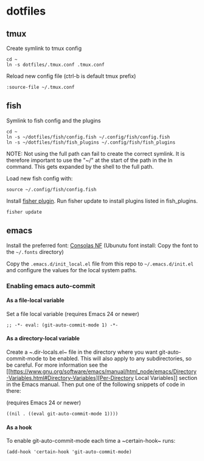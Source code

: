 # dotfiles

## tmux
Create symlink to tmux config
```
cd ~
ln -s dotfiles/.tmux.conf .tmux.conf
```
Reload new config file (ctrl-b is default tmux prefix)
```
:source-file ~/.tmux.conf
```

## fish
Symlink to fish config and the plugins
```
cd ~
ln -s ~/dotfiles/fish/config.fish ~/.config/fish/config.fish
ln -s ~/dotfiles/fish/fish_plugins ~/.config/fish/fish_plugins
```
NOTE: Not using the full path can fail to create the correct symlink. It is therefore important to use the "~/" at the start of the path in the ln command. This gets expanded by the shell to the full path.

Load new fish config with:
```
source ~/.config/fish/config.fish
```

Install [fisher plugin](https://github.com/jorgebucaran/fisher). Run fisher update to install plugins listed in fish_plugins.
```
fisher update
```

## emacs

Install the preferred font: [Consolas NF](https://github.com/whitecolor/my-nerd-fonts/tree/master/Consolas%20NF)
(Ubunutu font install: Copy the font to the `~/.fonts` directory)

Copy the `.emacs.d/init_local.el` file from this repo to `~/.emacs.d/init.el` and configure the values for the local system paths.


### Enabling emacs auto-commit

#### As a file-local variable

Set a file local variable (requires Emacs 24 or newer)
```
;; -*- eval: (git-auto-commit-mode 1) -*-
```

#### As a directory-local variable

Create a ~.dir-locals.el~ file in the directory where you want
git-auto-commit-mode to be enabled. This will also apply to any
subdirectories, so be careful. For more information see the [[https://www.gnu.org/software/emacs/manual/html_node/emacs/Directory-Variables.html#Directory-Variables][Per-Directory
Local Variables]] section in the Emacs manual. Then put one of the following
snippets of code in there:

(requires Emacs 24 or newer)
```
((nil . ((eval git-auto-commit-mode 1))))
```


#### As a hook

To enable git-auto-commit-mode each time a ~certain-hook~ runs:
```
(add-hook 'certain-hook 'git-auto-commit-mode)
```
